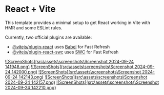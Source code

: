 # React + Vite

This template provides a minimal setup to get React working in Vite with HMR and some ESLint rules.

Currently, two official plugins are available:

- [@vitejs/plugin-react](https://github.com/vitejs/vite-plugin-react/blob/main/packages/plugin-react/README.md) uses [Babel](https://babeljs.io/) for Fast Refresh
- [@vitejs/plugin-react-swc](https://github.com/vitejs/vite-plugin-react-swc) uses [SWC](https://swc.rs/) for Fast Refresh

[![ScreenShots](src\assets\screenshots\Screenshot 2024-09-24 141948.png)](https://github.com/zaanity/Kanaan-Board---ReactJS)
[![ScreenShots](src\assets\screenshots\Screenshot 2024-09-24 142000.png)](https://github.com/zaanity/Kanaan-Board---ReactJS)
[![ScreenShots](src\assets\screenshots\Screenshot 2024-09-24 142143.png)](https://github.com/zaanity/Kanaan-Board---ReactJS)
[![ScreenShots](src\assets\screenshots\Screenshot 2024-09-24 142157.png)](https://github.com/zaanity/Kanaan-Board---ReactJS)
[![ScreenShots](src\assets\screenshots\Screenshot 2024-09-24 142210.png)](https://github.com/zaanity/Kanaan-Board---ReactJS)
